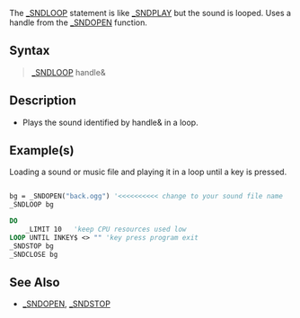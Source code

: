 The [_SNDLOOP](_SNDLOOP) statement is like [_SNDPLAY](_SNDPLAY) but the sound is looped. Uses a handle from the [_SNDOPEN](_SNDOPEN) function.

## Syntax

> [_SNDLOOP](_SNDLOOP) handle&

## Description

* Plays the sound identified by handle& in a loop.

## Example(s)

Loading a sound or music file and playing it in a loop until a key is pressed.

```vb

bg = _SNDOPEN("back.ogg") '<<<<<<<<<< change to your sound file name
_SNDLOOP bg

DO
    _LIMIT 10   'keep CPU resources used low
LOOP UNTIL INKEY$ <> "" 'key press program exit
_SNDSTOP bg
_SNDCLOSE bg 

```

## See Also

* [_SNDOPEN](_SNDOPEN), [_SNDSTOP](_SNDSTOP)
